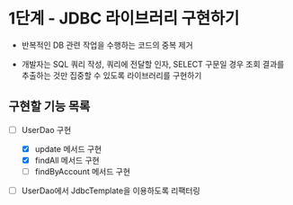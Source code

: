 # 1단계 - JDBC 라이브러리 구현하기

- 반복적인 DB 관련 작업을 수행하는 코드의 중복 제거

- 개발자는 SQL 쿼리 작성, 쿼리에 전달할 인자, SELECT 구문일 경우 조회 결과를 추출하는 것만 집중할 수 있도록 라이브러리를 구현하기

## 구현할 기능 목록

- [ ] UserDao 구현
  - [x] update 메서드 구현
  - [x] findAll 메서드 구현
  - [ ] findByAccount 메서드 구현

- [ ] UserDao에서 JdbcTemplate을 이용하도록 리팩터링







